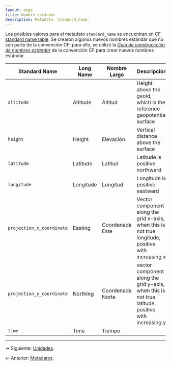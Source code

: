 ```yaml
---
layout: page
title: Nombre estándar
description: Metadato `standard_name`
---
```


Los posibles valores para el metadato `standard_name` se encuentran en [CF standard name table](http://cfconventions.org/Data/cf-standard-names/32/build/cf-standard-name-table.html).
Se crearon algunos nuevos nombres estándar que no son parte de la convención CF; para ello, se utilizó la [_Guía de construccción de nombres estándar_](http://cfconventions.org/Data/cf-standard-names/docs/guidelines.html) de la convención CF para crear nuevos nombres estándar.

Standard Name                       | Long Name                  | Nombre Largo                   | Descripción
------------------------------------|----------------------------|--------------------------------|--------------------------------------------------------------------
`altitude`                          | Altitude                   | Altitud                        | Height above the geoid, which is the reference geopotential surface
`height`                            | Height                     | Elevación                      | Vertical distance above the surface
`latitude`                          | Latitude                   | Latitud                        | Latitude is positive northward
`longitude`                         | Longitude                  | Longitud                       | Longitude is positive eastward
`projection_x_coordinate`           | Easting                    | Coordenada Este                | Vector component along the grid x-axis, when this is not true longitude, positive with increasing x
`projection_y_coordinate`           | Northing                   | Coordenada Norte               | vector component along the grid y-axis, when this is not true latitude, positive with increasing y
`time`                              | Time                       | Tiempo                         | &nbsp;

---

&rarr; Siguiente: [Unidades](units.html).

&larr; Anterior: [Metadatos](metadatos.html).